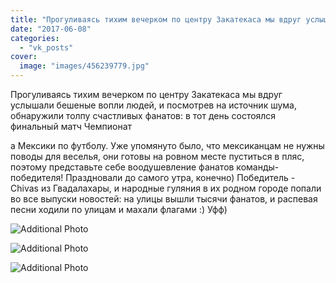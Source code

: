 ```yaml
---
title: "Прогуливаясь тихим вечерком по центру Закатекаса мы вдруг услышали бешеные вопли людей, и посмотрев..."
date: "2017-06-08"
categories: 
  - "vk_posts"
cover:
  image: "images/456239779.jpg"
---
```


Прогуливаясь тихим вечерком по центру Закатекаса мы вдруг услышали бешеные вопли людей, и посмотрев на источник шума, обнаружили толпу счастливых фанатов: в тот день состоялся финальный матч Чемпионат

<!--more--> а Мексики по футболу. Уже упомянуто было, что мексиканцам не нужны поводы для веселья, они готовы на ровном месте пуститься в пляс, поэтому представьте себе воодушевление фанатов команды-победителя! Праздновали до самого утра, конечно) Победитель - Chivas из Гвадалахары, и народные гуляния в их родном городе попали во все выпуски новостей: на улицы вышли тысячи фанатов, и распевая песни ходили по улицам и махали флагами :) Уфф)

![Additional Photo](https://vodpop.ru/wp-content/uploads/2023/07/456239780.jpg)

![Additional Photo](https://vodpop.ru/wp-content/uploads/2023/07/456239781.jpg)

![Additional Photo](https://vodpop.ru/wp-content/uploads/2023/07/456239782.jpg)
